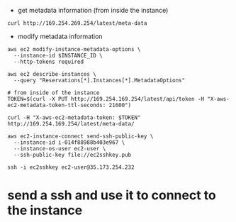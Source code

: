 - get metadata information (from inside the instance)
```
curl http://169.254.269.254/latest/meta-data
```

- modify metadata information

```
aws ec2 modify-instance-metadata-options \
  --instance-id $INSTANCE_ID \
  --http-tokens required

aws ec2 describe-instances \
  --query "Reservations[*].Instances[*].MetadataOptions"

# from inside of the instance
TOKEN=$(curl -X PUT http://169.254.169.254/latest/api/token -H "X-aws-ec2-metadata-token-ttl-seconds: 21600")

curl -H "X-aws-ec2-metadata-token: $TOKEN" http://169.254.169.254/latest/meta-data/

aws ec2-instance-connect send-ssh-public-key \
  --instance-id i-014f88988b403e967 \
  --instance-os-user ec2-user \
  --ssh-public-key file://ec2sshkey.pub

ssh -i ec2sshkey ec2-user@35.173.254.232

```

# send a ssh and use it to connect to the instance
